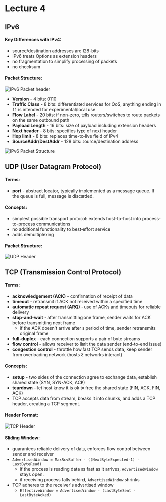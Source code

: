 # Lecture 4

## IPv6 
#### Key Differences with IPv4:
- source/destination addresses are 128-bits
- IPv6 treats Options as extension headers
- no fragmentation to simplify processing of packets
- no checksum
#### Packet Structure:
![IPv6 Packet header](https://raw.github.com/jarretflack/cs455Studying/master/Midterm/images/L4-ipv6.png?raw=true)
- **Version** - 4 bits: 0110
- **Traffic Class** - 8 bits: differentiated services for QoS, anything ending in `11` is intended for experimental/local use
- **Flow Label** - 20 bits: if non-zero, tells routers/switches to route packets on the same outbound path
- **Payload Length** - 16 bits: size of payload including extension headers
- **Next header** - 8 bits: specifies type of next header
- **Hop limit** - 8 bits: replaces time-to-live field of IPv4
- **SourceAddr/DestAddr** - 128 bits: source/destination address


![IPv6 Packet Structure](https://raw.github.com/jarretflack/cs455Studying/master/Midterm/images/L4-ipv6struct.png?raw=true)

## UDP (User Datagram Protocol)
#### Terms:
- **port** - abstract locator, typically implemented as a message queue. If the queue is full, message is discarded.
#### Concepts:
- simplest possible transport protocol: extends host-to-host into process-to-process communications
- no additional functionality to best-effort service
- adds demultiplexing
#### Packet Structure:


![UDP Header](https://raw.github.com/jarretflack/cs455Studying/master/Midterm/images/L4-udp.png?raw=true)

## TCP (Transmission Control Protocol)
#### Terms:
- **acknowledgement (ACK)** - confirmation of receipt of data
- **timeout** - retransmit if ACK not received within a specified time
- **automatic repeat request (ARQ)** - use of ACKs and timeouts for reliable delivery
- **stop-and-wait** - after transmitting one frame, sender waits for ACK before transmitting next frame
  - if the ACK doesn't arrive after a period of time, sender retransmits original frame
- **full-duplex** - each connection supports a pair of byte streams
- **flow control** - allows receiver to limit the data sender (end-to-end issue)
- **congestion control** - throttle how fast TCP sends data, keep sender from overloading network (hosts & networks interact)
#### Concepts:
- **setup** - two sides of the connection agree to exchange data, establish shared state (SYN, SYN-ACK, ACK)
- **teardown** - let host know it is ok to free the shared state (FIN, ACK, FIN, ACK)
- TCP accepts data from stream, breaks it into chunks, and adds a TCP header, creating a TCP segment.
#### Header Format:
![TCP Header](https://raw.github.com/jarretflack/cs455Studying/master/Midterm/images/L4-tcp.png?raw=true)
#### Sliding Window:
- guarantees reliable delivery of data, enforces flow control between sender and receiver
- `AdvertisedWindow = MaxRcvBuffer - ((NextByteExpected-1) - LastByteRead)`
  - if the process is reading data as fast as it arrives, `AdvertisedWindow` stays open.
  - if receiving process falls behind, `AdvertisedWindow` shrinks
- TCP adheres to the receiver's advertised window
  - `EffectiveWindow = AdvertisedWindow - (LastByteSent - LastByteAcked)`
